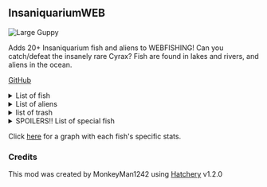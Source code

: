 ## InsaniquariumWEB

![Large Guppy](https://i.imgur.com/hT1mjQV.png)

Adds 20+ Insaniquarium fish and aliens to WEBFISHING! Can you catch/defeat the insanely rare Cyrax? Fish are found in lakes and rivers, and aliens in the ocean.

[GitHub](https://github.com/MonkeyMan1242/InsaniquariumWEB)

<details>
<summary>List of fish</summary>

| Name | Rarity |
| --- | --- |
| Small Guppy | <p>Common</p> |
| Medium Guppy | <p>Common</p> |
| Large Guppy | <p>Common</p> |
| King Guppy | <p>Very Rare</p> |
| Carnivore | <p>Uncommon</p> |
| Ultravore | <p>Rare</p> |
| Starcatcher | <p>Uncommon</p> |
| Guppycruncher | <p>Uncommon</p> |
| Beetlemuncher | <p>Uncommon</p> |
| Breeder | <p>Uncommon</p> |

</details>

<details>
<summary>List of aliens</summary>

| Name | Rarity |
| --- | --- |
| Mini Sylvester | <p>Common</p> |
| Sylvester | <p>Uncommon</p> |
| Balrog | <p>Very Rare</p> |
| Pointy Bilaterus | <p>Rare</p> |
| Round Bilaterus | <p>Rare</p> |
| Gus | <p>Very Rare</p> |
| Psychosquid | <p>Very Rare</p> |
| Destructor | <p>Very Rare</p> |
| Ulysses | <p>Very Rare</p> |
| Cyrax | <p>Insanely Rare!!</p>

</details>

<details>
<summary>list of trash</summary>

| Name | Rarity |
| --- | --- |
| Wiffle Ball | <p>Common</p> |
| Soccer Ball | <p>Common</p> |
| Beach Ball | <p>Common</p> |

</details>

<details>
<summary>SPOILERS!! List of special fish</summary>

| Name | Rarity |
| --- | --- |
| Santa | <p>Very Rare</p> |
| Rocky | <p>Very Rare</p> |
| Ludwig | <p>Very Rare</p> |
| Kilgore | <p>Extremely Rare!</p> |

</details>

Click [here](https://github.com/MonkeyMan1242/InsaniquariumWEB/blob/main/fish.csv) for a graph with each fish's specific stats.

### Credits
This mod was created by MonkeyMan1242 using [Hatchery](https://github.com/coolbot100s/Hatchery) v1.2.0